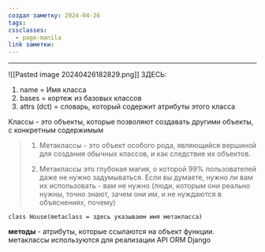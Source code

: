 ```yaml
---
создал заметку: 2024-04-26
tags: 
cssclasses:
  - page-manila
link заметки:
---
```

---
![[Pasted image 20240426182829.png]]
ЗДЕСЬ:
1. name = Имя класса
2. bases = кортеж из базовых классов
3. attrs (dct) = словарь, который содержит атрибуты этого класса

Классы - это объекты, которые позволяют создавать другими объекты, с конкретным содержимым
>1. Метаклассы - это объект особого рода, являющийся вершиной для создания обычных классов, и как следствие их объектов.
>
>3. Метаклассы  это глубокая магия, о которой 99% пользователей даже не нужно задумываться. Если вы думаете, нужно ли вам их использовать - вам не нужно (люди, которым они реально нужны, точно знают, зачем они им, и не нуждаются в объяснениях, почему)

```
class House(metaclass = здесь указываем имя метакласса)
```

**методы** - атрибуты, которые ссылаются на объект функции.
метаклассы используются для реализации API ORM Django
